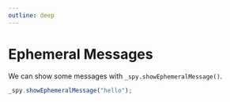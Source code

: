 ```yaml
---
outline: deep
---
```


# Ephemeral Messages

We can show some messages with `_spy.showEphemeralMessage()`.

``` js
_spy.showEphemeralMessage("hello");
```

